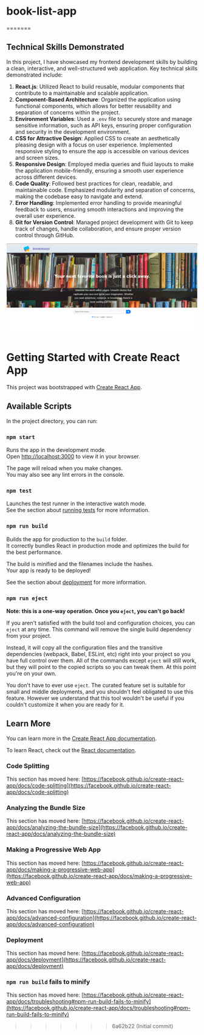 # book-list-app
=======

## Technical Skills Demonstrated

In this project, I have showcased my frontend development skills by building a clean, interactive, and well-structured web application. Key technical skills demonstrated include:

1. **React.js**: Utilized React to build reusable, modular components that contribute to a maintainable and scalable application.
2. **Component-Based Architecture**: Organized the application using functional components, which allows for better reusability and separation of concerns within the project.
3. **Environment Variables**: Used a `.env` file to securely store and manage sensitive information, such as API keys, ensuring proper configuration and security in the development environment.
4. **CSS for Attractive Design**: Applied CSS to create an aesthetically pleasing design with a focus on user experience. Implemented responsive styling to ensure the app is accessible on various devices and screen sizes.
5. **Responsive Design**: Employed media queries and fluid layouts to make the application mobile-friendly, ensuring a smooth user experience across different devices.
6. **Code Quality**: Followed best practices for clean, readable, and maintainable code. Emphasized modularity and separation of concerns, making the codebase easy to navigate and extend.
7. **Error Handling**: Implemented error handling to provide meaningful feedback to users, ensuring smooth interactions and improving the overall user experience.
8. **Git for Version Control**: Managed project development with Git to keep track of changes, handle collaboration, and ensure proper version control through GitHub.

![image alt](https://github.com/navvod/book-list-app/blob/c93658d949f7cfabae09f4e9a88b9b7cb22d27af/Main%20page%20with%20search%20bar.png)


# Getting Started with Create React App

This project was bootstrapped with [Create React App](https://github.com/facebook/create-react-app).

## Available Scripts

In the project directory, you can run:

### `npm start`

Runs the app in the development mode.\
Open [http://localhost:3000](http://localhost:3000) to view it in your browser.

The page will reload when you make changes.\
You may also see any lint errors in the console.

### `npm test`

Launches the test runner in the interactive watch mode.\
See the section about [running tests](https://facebook.github.io/create-react-app/docs/running-tests) for more information.

### `npm run build`

Builds the app for production to the `build` folder.\
It correctly bundles React in production mode and optimizes the build for the best performance.

The build is minified and the filenames include the hashes.\
Your app is ready to be deployed!

See the section about [deployment](https://facebook.github.io/create-react-app/docs/deployment) for more information.

### `npm run eject`

**Note: this is a one-way operation. Once you `eject`, you can't go back!**

If you aren't satisfied with the build tool and configuration choices, you can `eject` at any time. This command will remove the single build dependency from your project.

Instead, it will copy all the configuration files and the transitive dependencies (webpack, Babel, ESLint, etc) right into your project so you have full control over them. All of the commands except `eject` will still work, but they will point to the copied scripts so you can tweak them. At this point you're on your own.

You don't have to ever use `eject`. The curated feature set is suitable for small and middle deployments, and you shouldn't feel obligated to use this feature. However we understand that this tool wouldn't be useful if you couldn't customize it when you are ready for it.

## Learn More

You can learn more in the [Create React App documentation](https://facebook.github.io/create-react-app/docs/getting-started).

To learn React, check out the [React documentation](https://reactjs.org/).

### Code Splitting

This section has moved here: [https://facebook.github.io/create-react-app/docs/code-splitting](https://facebook.github.io/create-react-app/docs/code-splitting)

### Analyzing the Bundle Size

This section has moved here: [https://facebook.github.io/create-react-app/docs/analyzing-the-bundle-size](https://facebook.github.io/create-react-app/docs/analyzing-the-bundle-size)

### Making a Progressive Web App

This section has moved here: [https://facebook.github.io/create-react-app/docs/making-a-progressive-web-app](https://facebook.github.io/create-react-app/docs/making-a-progressive-web-app)

### Advanced Configuration

This section has moved here: [https://facebook.github.io/create-react-app/docs/advanced-configuration](https://facebook.github.io/create-react-app/docs/advanced-configuration)

### Deployment

This section has moved here: [https://facebook.github.io/create-react-app/docs/deployment](https://facebook.github.io/create-react-app/docs/deployment)

### `npm run build` fails to minify

This section has moved here: [https://facebook.github.io/create-react-app/docs/troubleshooting#npm-run-build-fails-to-minify](https://facebook.github.io/create-react-app/docs/troubleshooting#npm-run-build-fails-to-minify)
>>>>>>> 6a62b22 (Initial commit)
